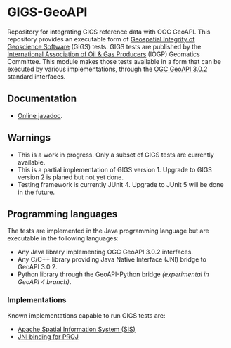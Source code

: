 # GIGS-GeoAPI
Repository for integrating GIGS reference data with OGC GeoAPI.
This repository provides an executable form of [Geospatial Integrity of Geoscience Software](https://gigs.iogp.org/) (GIGS) tests.
GIGS tests are published by the [International Association of Oil & Gas Producers](https://www.iogp.org) (IOGP) Geomatics Committee.
This module makes those tests available in a form that can be executed by various implementations,
through the [OGC GeoAPI 3.0.2](https://www.geoapi.org/) standard interfaces.

## Documentation
* [Online javadoc](https://iogp-gigs.github.io/GIGSGeoAPI/).

## Warnings
* This is a work in progress. Only a subset of GIGS tests are currently available.
* This is a partial implementation of GIGS version 1. Upgrade to GIGS version 2 is planed but not yet done.
* Testing framework is currently JUnit 4. Upgrade to JUnit 5 will be done in the future.

## Programming languages
The tests are implemented in the Java programming language but are executable in the following languages:

* Any Java library implementing OGC GeoAPI 3.0.2 interfaces.
* Any C/C++ library providing Java Native Interface (JNI) bridge to GeoAPI 3.0.2.
* Python library through the GeoAPI-Python bridge _(experimental in GeoAPI 4 branch)_.

### Implementations
Known implementations capable to run GIGS tests are:

* [Apache Spatial Information System (SIS)](https://sis.apache.org/)
* [JNI binding for PROJ](https://github.com/Kortforsyningen/PROJ-JNI)
